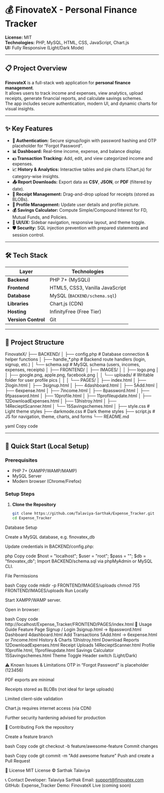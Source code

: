 # 💰 FinovateX - Personal Finance Tracker

**License:** MIT  
**Technologies:** PHP, MySQL, HTML, CSS, JavaScript, Chart.js  
**UI:** Fully Responsive (Light/Dark Mode)

---

## 📋 Project Overview

**FinovateX** is a full-stack web application for **personal finance management**.  
It allows users to track income and expenses, view analytics, upload receipts, generate financial reports, and calculate savings schemes.  
The app includes secure authentication, modern UI, and dynamic charts for visual insights.

---

## ✨ Key Features

- **🔐 Authentication:** Secure signup/login with password hashing and OTP placeholder for “Forgot Password”.
- **📊 Dashboard:** Real-time income, expense, and balance display.
- **💵 Transaction Tracking:** Add, edit, and view categorized income and expenses.
- **📈 History & Analytics:** Interactive tables and pie charts (Chart.js) for category-wise insights.
- **📤 Report Downloads:** Export data as **CSV**, **JSON**, or **PDF** (filtered by date).
- **🧾 Receipt Management:** Drag-and-drop upload for receipts (stored as BLOBs).
- **👤 Profile Management:** Update user details and profile picture.
- **💰 Savings Calculator:** Compute Simple/Compound Interest for FD, Mutual Funds, and Policies.
- **🎨 UI/UX:** Sidebar navigation, responsive layout, and theme toggle.
- **🛡️ Security:** SQL injection prevention with prepared statements and session control.

---

## 🛠️ Tech Stack

| Layer | Technologies |
|-------|---------------|
| **Backend** | PHP 7+ (MySQLi) |
| **Frontend** | HTML5, CSS3, Vanilla JavaScript |
| **Database** | MySQL (`BACKEND/schema.sql`) |
| **Libraries** | Chart.js (CDN) |
| **Hosting** | InfinityFree (Free Tier) |
| **Version Control** | Git |

---

## 📁 Project Structure

FinovateX/
├── BACKEND/
│ ├── config.php # Database connection & helper functions
│ ├── handle_*.php # Backend route handlers (login, signup, etc.)
│ └── schema.sql # MySQL schema (users, incomes, expenses, receipts)
│
├── FRONTEND/
│ ├── IMAGES/
│ │ ├── logo.png
│ │ ├── google.png, apple.png, facebook.png
│ │ └── uploads/ # Writable folder for user profile pics
│ │
│ └── PAGES/
│ ├── index.html
│ ├── 2login.html
│ ├── 3signup.html
│ ├── 4dashboard.html
│ ├── 5Add.html
│ ├── 6expense.html
│ ├── 7income.html
│ ├── 8password.html
│ ├── 9fpassword.html
│ ├── 10profile.html
│ ├── 11profileupdate.html
│ ├── 12DownloadExpenses.html
│ ├── 13histroy.html
│ ├── 14RecieptScanner.html
│ └── 15Savingschemes.html
│
├── style.css # Light theme styles
├── darkmode.css # Dark theme styles
├── script.js # JS for navigation, theme, charts, and forms
└── README.md

yaml
Copy code

---

## 🚀 Quick Start (Local Setup)

### Prerequisites
- PHP 7+ (XAMPP/WAMP/MAMP)
- MySQL Server
- Modern browser (Chrome/Firefox)

### Setup Steps

1. **Clone the Repository**
   ```bash
   git clone https://github.com/Talaviya-Sarthak/Expense_Tracker.git
   cd Expense_Tracker
Database Setup

Create a MySQL database, e.g. finovatex_db

Update credentials in BACKEND/config.php:

php
Copy code
$host = "localhost";
$user = "root";
$pass = "";
$db   = "finovatex_db";
Import BACKEND/schema.sql via phpMyAdmin or MySQL CLI.

File Permissions

bash
Copy code
mkdir -p FRONTEND/IMAGES/uploads
chmod 755 FRONTEND/IMAGES/uploads
Run Locally

Start XAMPP/WAMP server.

Open in browser:

bash
Copy code
http://localhost/Expense_Tracker/FRONTEND/PAGES/index.html
🧭 Usage Guide
Feature	Page
Signup / Login	3signup.html → 8password.html
Dashboard	4dashboard.html
Add Transactions	5Add.html → 6expense.html or 7income.html
History & Charts	13histroy.html
Download Reports	12DownloadExpenses.html
Receipt Uploads	14RecieptScanner.html
Profile	10profile.html, 11profileupdate.html
Savings Calculator	15Savingschemes.html
Theme Toggle	Header switch (Light/Dark)

⚠️ Known Issues & Limitations
OTP in “Forgot Password” is placeholder (123456)

PDF exports are minimal

Receipts stored as BLOBs (not ideal for large uploads)

Limited client-side validation

Chart.js requires internet access (via CDN)

Further security hardening advised for production

🤝 Contributing
Fork the repository

Create a feature branch

bash
Copy code
git checkout -b feature/awesome-feature
Commit changes

bash
Copy code
git commit -m "Add awesome feature"
Push and create a Pull Request

📄 License
MIT License © Sarthak Talaviya

📞 Contact
Developer: Talaviya Sarthak
Email: support@finovatex.com
GitHub: Expense_Tracker
Demo: FinovateX Live (coming soon)
